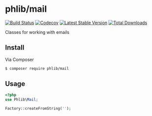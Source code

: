 # phlib/mail

[![Build Status](https://img.shields.io/travis/phlib/mail/master.svg)](https://travis-ci.org/phlib/mail)
[![Codecov](https://img.shields.io/codecov/c/github/phlib/mail.svg)](https://codecov.io/gh/phlib/mail)
[![Latest Stable Version](https://img.shields.io/packagist/v/phlib/mail.svg)](https://packagist.org/packages/phlib/mail)
[![Total Downloads](https://img.shields.io/packagist/dt/phlib/mail.svg)](https://packagist.org/packages/phlib/mail)

Classes for working with emails

## Install

Via Composer

``` bash
$ composer require phlib/mail
```

## Usage

``` php
<?php
use Phlib\Mail;

Factory::createFromString('');
```
